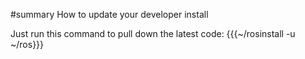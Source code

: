 #summary How to update your developer install

Just run this command to pull down the latest code:
{{{~/rosinstall -u ~/ros}}}
